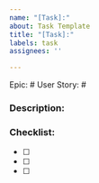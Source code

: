 ```yaml
---
name: "[Task]:"
about: Task Template
title: "[Task]:"
labels: task
assignees: ''

---
```


Epic: #
User Story: #

### Description:

### Checklist:
- [ ]
- [ ]
- [ ]
